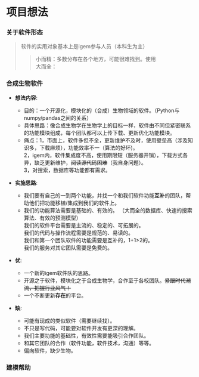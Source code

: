 # 项目想法

### 关于软件形态
>软件的实用对象基本上是igem参与人员（本科生为主）   
>> 小而精：多数分布在各个地方，可能很难找到。使用  
>> 大而全：

### 合成生物软件
+ __想法内容__:
    - 目的：一个开源化，模块化的（合成）生物领域的软件。（Python与numpy/pandas之间的关系）
    - 具体思路：像合成生物学在生物学上的目标一样，软件由不同但紧密联系的功能模块组成，每个团队都可以上传下载、更新优化功能模块。
    - 痛点：1，市面上，软件多但不全，更新维护不及时，使用壁垒高（涉及知识多，下载麻烦），功能效率不一（算法的好坏)。  
      2，igem内，软件集成度不高，使用期限短（服务器开销），下载方式各异，缺乏更新维护，~~阅读源代码困难~~（我自身问题）。  
      3，对搜索，数据库等功能都有需求。
       
+ __实施思路__:
    - 我们要有自己的一到两个功能，并找一个和我们软件功能**互补**的团队，帮助他们把功能移植/集成到我们的软件上。
    - 我们的功能算法需要是基础的、有效的。 （大而全的数据库、快速的搜索算法、有效的预测模型）  
    我们的软件平台需要是主流的、稳定的、可拓展的。  
    我们的代码与操作流程需要是规范的、易读的。  
    我们和第一个团队软件的功能需要是互补的，1+1>2的。  
    我们的服务对其它团队需要是免费的。

+ __优__:
    - 一个新的igem软件队的思路。
    - 开源之于软件，模块化之于合成生物学，合作至于各校团队。~~紧跟时代潮流，把握行业风气！~~
    - 一个不断更新**存在**的平台。
+ __缺__:
    - 可能有现成的类似软件（需要继续找）。
    - 不只是写代码，可能要对软件开发有更深的理解。
    - 我们主要功能的基础性，有效性需要能吸引合作团队。
    - 和其它团队的合作（软件功能，软件技术，沟通）等等。
    - 偏向软件，缺少生物。
    
### 建模帮助

